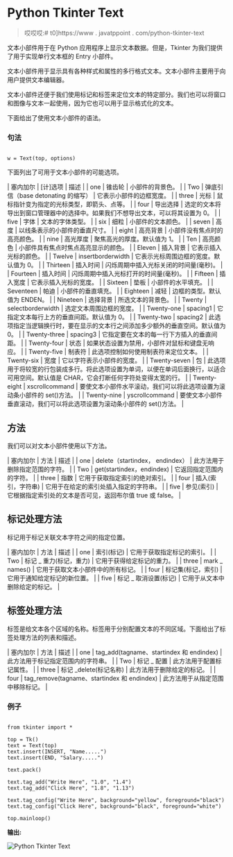 # Python Tkinter Text

> 哎哎哎:# t0]https://www . javatppoint . com/python-tkinter-text

文本小部件用于在 Python 应用程序上显示文本数据。但是，Tkinter 为我们提供了用于实现单行文本框的 Entry 小部件。

文本小部件用于显示具有各种样式和属性的多行格式文本。文本小部件主要用于向用户提供文本编辑器。

文本小部件还便于我们使用标记和标签来定位文本的特定部分。我们也可以将窗口和图像与文本一起使用，因为它也可以用于显示格式化的文本。

下面给出了使用文本小部件的语法。

### 句法

```

w = Text(top, options)

```

下面列出了可用于文本小部件的可能选项。

| 塞内加尔 | [计]选项 | 描述 |
| one | 锥齿轮 | 小部件的背景色。 |
| Two | 弹底引信（base detonating 的缩写） | 它表示小部件的边框宽度。 |
| three | 光标 | 鼠标指针变为指定的光标类型，即箭头、点等。 |
| four | 导出选择 | 选定的文本将导出到窗口管理器中的选择中。如果我们不想导出文本，可以将其设置为 0。 |
| five | 字体 | 文本的字体类型。 |
| six | 细粒 | 小部件的文本颜色。 |
| seven | 高度 | 以线条表示的小部件的垂直尺寸。 |
| eight | 高亮背景 | 小部件没有焦点时的高亮颜色。 |
| nine | 高光厚度 | 聚焦高光的厚度。默认值为 1。 |
| Ten | 高亮颜色 | 小部件具有焦点时焦点高亮显示的颜色。 |
| Eleven | 插入背景 | 它表示插入光标的颜色。 |
| Twelve | insertborderwidth | 它表示光标周围边框的宽度。默认值为 0。 |
| Thirteen | 插入时间 | 闪烁周期中插入光标关闭的时间量(毫秒)。 |
| Fourteen | 插入时间 | 闪烁周期中插入光标打开的时间量(毫秒)。 |
| Fifteen | 插入宽度 | 它表示插入光标的宽度。 |
| Sixteen | 垫板 | 小部件的水平填充。 |
| Seventeen | 帕迪 | 小部件的垂直填充。 |
| Eighteen | 减轻 | 边框的类型。默认值为 ENDEN。 |
| Nineteen | 选择背景 | 所选文本的背景色。 |
| Twenty | selectborderwidth | 选定文本周围边框的宽度。 |
| Twenty-one | spacing1 | 它指定文本每行上方的垂直间距。默认值为 0。 |
| Twenty-two | spacing2 | 此选项指定当逻辑换行时，要在显示的文本行之间添加多少额外的垂直空间。默认值为 0。 |
| Twenty-three | spacing3 | 它指定要在文本的每一行下方插入的垂直间距。 |
| Twenty-four | 状态 | 如果状态设置为禁用，小部件对鼠标和键盘无响应。 |
| Twenty-five | 制表符 | 此选项控制如何使用制表符来定位文本。 |
| Twenty-six | 宽度 | 它以字符表示小部件的宽度。 |
| Twenty-seven | 包 | 此选项用于将较宽的行包装成多行。将此选项设置为单词，以便在单词后面换行，以适合可用空间。默认值是 CHAR，它会打断任何字符处变得太宽的行。 |
| Twenty-eight | xscrollcommand | 要使文本小部件水平滚动，我们可以将此选项设置为滚动条小部件的 set()方法。 |
| Twenty-nine | yscrollcommand | 要使文本小部件垂直滚动，我们可以将此选项设置为滚动条小部件的 set()方法。 |

## 方法

我们可以对文本小部件使用以下方法。

| 塞内加尔 | 方法 | 描述 |
| one | delete（startindex， endindex） | 此方法用于删除指定范围的字符。 |
| Two | get(startindex，endindex) | 它返回指定范围内的字符。 |
| three | 指数 | 它用于获取指定索引的绝对索引。 |
| four | 插入(索引，字符串) | 它用于在给定的索引处插入指定的字符串。 |
| five | 参见(索引) | 它根据指定索引处的文本是否可见，返回布尔值 true 或 false。 |

## 标记处理方法

标记用于标记关联文本字符之间的指定位置。

| 塞内加尔 | 方法 | 描述 |
| one | 索引(标记) | 它用于获取指定标记的索引。 |
| Two | 标记 _ 重力(标记，重力) | 它用于获得给定标记的重力。 |
| three | mark _ names() | 它用于获取文本小部件中的所有标记。 |
| four | 标记集(标记，索引) | 它用于通知给定标记的新位置。 |
| five | 标记 _ 取消设置(标记) | 它用于从文本中删除给定的标记。 |

## 标签处理方法

标签是给文本各个区域的名称。标签用于分别配置文本的不同区域。下面给出了标签处理方法的列表和描述。

| 塞内加尔 | 方法 | 描述 |
| one | tag_add(tagname、startindex 和 endindex) | 此方法用于标记指定范围内的字符串。 |
| Two | 标记 _ 配置 | 此方法用于配置标记属性。 |
| three | 标记 _delete(标记名称) | 此方法用于删除给定的标记。 |
| four | tag_remove(tagname、startindex 和 endindex) | 此方法用于从指定范围中移除标记。 |

### 例子

```

from tkinter import *

top = Tk()
text = Text(top)
text.insert(INSERT, "Name.....")
text.insert(END, "Salary.....")

text.pack()

text.tag_add("Write Here", "1.0", "1.4")
text.tag_add("Click Here", "1.8", "1.13")

text.tag_config("Write Here", background="yellow", foreground="black")
text.tag_config("Click Here", background="black", foreground="white")

top.mainloop()

```

**输出:**

![Python Tkinter Text](img/bb1accec7819267735cf450bec6cf943.png)